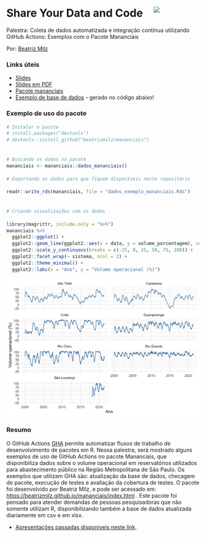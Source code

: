 
<!-- README.md is generated from README.Rmd. Please edit that file -->

# Share Your Data and Code <img src="https://beatrizmilz.github.io/mananciais/reference/figures/hexlogo.png" align="right" width = "120px"/>

Palestra: Coleta de dados automatizada e integração contínua utilizando
GitHub Actions: Exemplos com o Pacote Mananciais

Por: [Beatriz Milz](https://beatrizmilz.com/)

### Links úteis

-   [Slides](https://beatrizmilz.github.io/2021-SER/)
-   [Slides em
    PDF](https://github.com/eventoseroficial/Data_and_Code/blob/main/Beatriz%20Milz/slides.pdf)
-   [Pacote
    mananciais](https://beatrizmilz.github.io/mananciais/index.html)
-   [Exemplo de base de
    dados](https://github.com/eventoseroficial/Data_and_Code/blob/main/Beatriz%20Milz/dados_exemplo_mananciais.Rds) -
    gerado no código abaixo!

### Exemplo de uso do pacote

``` r
# Instalar o pacote
# install.packages("devtools")
# devtools::install_github("beatrizmilz/mananciais")


# Buscando os dados no pacote
mananciais <- mananciais::dados_mananciais() 

# Exportando os dados para que fiquem disponíveis neste repositório

readr::write_rds(mananciais, file = "dados_exemplo_mananciais.Rds")


# Criando visualizações com os dados

library(magrittr, include.only = "%>%")
mananciais %>% 
  ggplot2::ggplot() +
  ggplot2::geom_line(ggplot2::aes(x = data, y = volume_porcentagem), color = "#3e7dab") +
  ggplot2::scale_y_continuous(breaks = c(-25, 0, 25, 50, 75, 100)) +
  ggplot2::facet_wrap(~ sistema, ncol = 2) +
  ggplot2::theme_minimal() +
  ggplot2::labs(x = "Ano", y = "Volume operacional (%)") 
```

![](README_files/figure-gfm/grafico-1.png)<!-- -->

### Resumo

O GitHub Actions [GHA](https://docs.github.com/pt/actions) permite
automatizar fluxos de trabalho de desenvolvimento de pacotes em R. Nessa
palestra, será mostrado alguns exemplos de uso de GitHub Actions no
pacote Mananciais, que disponibiliza dados sobre o volume operacional em
reservatórios utilizados para abastecimento público na Região
Metropolitana de São Paulo. Os exemplos que utilizam GHA são:
atualização da base de dados, checagem do pacote, execução de testes e
avaliação da cobertura de testes. O pacote foi desenvolvido por Beatriz
Milz, e pode ser acessado em:
<https://beatrizmilz.github.io/mananciais/index.html> . Este pacote foi
pensado para atender demandas de pessoas pesquisadoras que não somente
utilizam R, disponibilizando também a base de dados atualizada
diariamente em csv e em xlsx.

-   [Apresentações passadas disponíveis neste
    link](https://beatrizmilz.com/apresentacoes.html).
